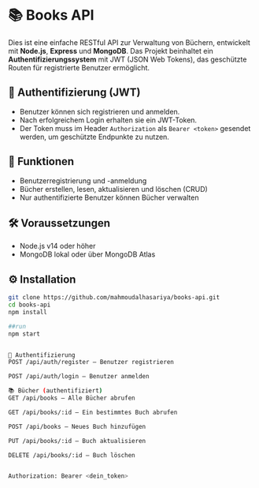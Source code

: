 # 📚 Books API

Dies ist eine einfache RESTful API zur Verwaltung von Büchern, entwickelt mit **Node.js**, **Express** und **MongoDB**. Das Projekt beinhaltet ein **Authentifizierungssystem** mit JWT (JSON Web Tokens), das geschützte Routen für registrierte Benutzer ermöglicht.

## 🔐 Authentifizierung (JWT)

- Benutzer können sich registrieren und anmelden.
- Nach erfolgreichem Login erhalten sie ein JWT-Token.
- Der Token muss im Header `Authorization` als `Bearer <token>` gesendet werden, um geschützte Endpunkte zu nutzen.

## 🚀 Funktionen

- Benutzerregistrierung und -anmeldung
- Bücher erstellen, lesen, aktualisieren und löschen (CRUD)
- Nur authentifizierte Benutzer können Bücher verwalten

## 🛠️ Voraussetzungen

- Node.js v14 oder höher
- MongoDB lokal oder über MongoDB Atlas

## ⚙️ Installation

```bash
git clone https://github.com/mahmoudalhasariya/books-api.git
cd books-api
npm install

##run
npm start


🔐 Authentifizierung
POST /api/auth/register – Benutzer registrieren

POST /api/auth/login – Benutzer anmelden

📚 Bücher (authentifiziert)
GET /api/books – Alle Bücher abrufen

GET /api/books/:id – Ein bestimmtes Buch abrufen

POST /api/books – Neues Buch hinzufügen

PUT /api/books/:id – Buch aktualisieren

DELETE /api/books/:id – Buch löschen


Authorization: Bearer <dein_token>



 
 
